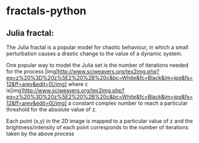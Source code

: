 # fractals-python
## Julia fractal:

The Julia fractal is a popular model for chaotic behaviour, in which a small perturbation causes a drastic change to the value of a dynamic 
system.

One popular way to model the Julia set is the number of iterations needed for the process [img]http://www.sciweavers.org/tex2img.php?eq=z%20%3D%20z%5E2%20%2B%20c&bc=White&fc=Black&im=jpg&fs=12&ff=arev&edit=0[/img] where c is[img]http://www.sciweavers.org/tex2img.php?eq=z%20%3D%20z%5E2%20%2B%20c&bc=White&fc=Black&im=jpg&fs=12&ff=arev&edit=0[/img] a constant complex number
to reach a particular threshold for the absolute value of z.

Each point (x,y) in the 2D image is mapped to a particular value of z and the brightness/intensity of each point corresponds to the number of
iterations taken by the above process

